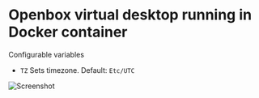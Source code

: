# Openbox virtual desktop running in Docker container

Configurable variables
* ``TZ`` Sets timezone. Default: ``Etc/UTC``

![Screenshot](https://assets.alekna.org/github/docker-openbox-desktop-vnc-screenshot.png "Screenshot")

